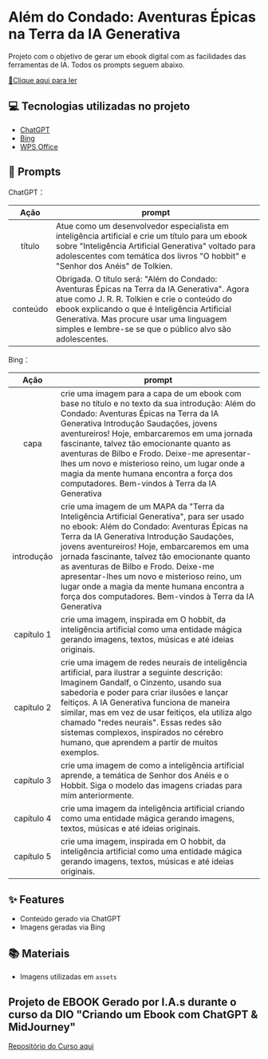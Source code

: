 # Além do Condado: Aventuras Épicas na Terra da IA Generativa

Projeto com o objetivo de gerar um ebook digital com as facilidades das ferramentas de IA. Todos os prompts
seguem abaixo.

<a href="https://github.com/polyanaamaral/E-book-IA-Generativa/blob/main/EBOOK%20Al%C3%A9m%20do%20Condado%20-%20Aventuras%20%C3%89picas%20na%20Terra%20da%20IA%20Generativa.pdf" title="View PDF now"> 📕Clique aqui para ler</a>

## 💻 Tecnologias utilizadas no projeto

- [ChatGPT](https://chat.openai.com/) 
- [Bing](https://www.bing.com/images/create/)
- [WPS Office](https://br.wps.com/)

## 🧠 Prompts


ChatGPT：

|   Ação   | prompt                                                                                                                                                                                                                                                                         |
| :------: | ------------------------------------------------------------------------------------------------------------------------------------------------------------------------------------------------------------------------------------------------------------------------------ |
|  título  | Atue como um desenvolvedor especialista em inteligência artificial e crie um título para um ebook sobre "Inteligência Artificial Generativa" voltado para adolescentes com temática dos livros "O hobbit" e "Senhor dos Anéis" de Tolkien. |
| conteúdo | Obrigada. O título será: "Além do Condado: Aventuras Épicas na Terra da IA Generativa". Agora atue como J. R. R. Tolkien e crie o conteúdo do ebook explicando o que é Inteligência Artificial Generativa. Mas procure usar uma linguagem simples e lembre-se se que o público alvo são adolescentes. |


Bing：

|  Ação  | prompt                                                                                 |
| :----: | -------------------------------------------------------------------------------------- |
| capa | crie uma imagem para a capa de um ebook com base no título e no texto da sua introdução: Além do Condado: Aventuras Épicas na Terra da IA Generativa Introdução Saudações, jovens aventureiros! Hoje, embarcaremos em uma jornada fascinante, talvez tão emocionante quanto as aventuras de Bilbo e Frodo. Deixe-me apresentar-lhes um novo e misterioso reino, um lugar onde a magia da mente humana encontra a força dos computadores. Bem-vindos à Terra da IA Generativa |
| introdução | crie uma imagem de um MAPA da "Terra da Inteligência Artificial Generativa", para ser usado no ebook: Além do Condado: Aventuras Épicas na Terra da IA Generativa Introdução Saudações, jovens aventureiros! Hoje, embarcaremos em uma jornada fascinante, talvez tão emocionante quanto as aventuras de Bilbo e Frodo. Deixe-me apresentar-lhes um novo e misterioso reino, um lugar onde a magia da mente humana encontra a força dos computadores. Bem-vindos à Terra da IA Generativa |
| capítulo 1 | crie uma imagem, inspirada em O hobbit, da inteligência artificial como uma entidade mágica gerando imagens, textos, músicas e até ideias originais. |
| capítulo 2 | crie uma imagem de redes neurais de inteligência artificial, para ilustrar a seguinte descrição: Imaginem Gandalf, o Cinzento, usando sua sabedoria e poder para criar ilusões e lançar feitiços. A IA Generativa funciona de maneira similar, mas em vez de usar feitiços, ela utiliza algo chamado "redes neurais". Essas redes são sistemas complexos, inspirados no cérebro humano, que aprendem a partir de muitos exemplos.|
| capítulo 3  | crie uma imagem de como a inteligência artificial aprende, a temática de Senhor dos Anéis e o Hobbit. Siga o modelo das imagens criadas para mim anteriormente. |
| capítulo 4  | crie uma imagem da inteligência artificial criando como uma entidade mágica gerando imagens, textos, músicas e até ideias originais.|
| capítulo 5  | crie uma imagem, inspirada em O hobbit, da inteligência artificial como uma entidade mágica gerando imagens, textos, músicas e até ideias originais. |


## ✨ Features

- Conteúdo gerado via ChatGPT
- Imagens geradas via Bing


## 📚 Materiais

- Imagens utilizadas em `assets`

## Projeto de EBOOK Gerado por I.A.s durante o curso da DIO "Criando um Ebook com ChatGPT & MidJourney"

<a href="https://github.com/felipeAguiarCode/prompts-recipe-to-create-a-ebook"> Repositório do Curso aqui </a>

